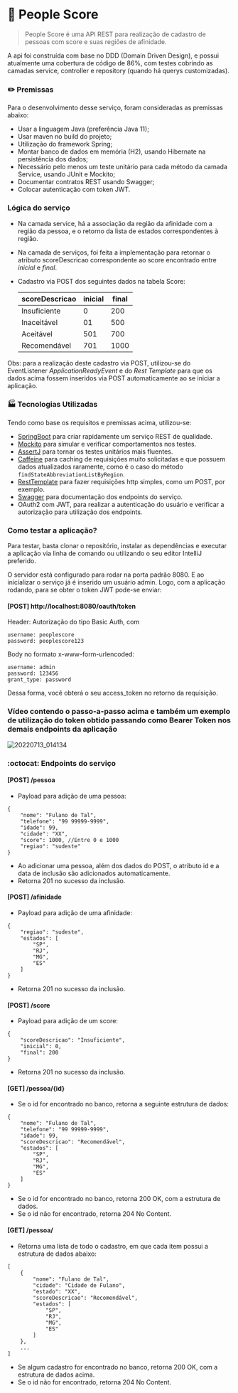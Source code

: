 # :100: People Score

>People Score é uma API REST para realização de cadastro de pessoas com score e suas regiões de afinidade.

A api foi construída com base no DDD (Domain Driven Design), e possui atualmente uma cobertura de código de 86%, com testes
cobrindo as camadas service, controller e repository (quando há querys customizadas).

### :pencil2: Premissas

Para o desenvolvimento desse serviço, foram consideradas as premissas abaixo:

* Usar a linguagem Java (preferência Java 11);
* Usar maven no build do projeto;
* Utilização do framework Spring;
* Montar banco de dados em memória (H2), usando Hibernate na persistência dos dados;
* Necessário pelo menos um teste unitário para cada método da camada Service, usando JUnit e Mockito;
* Documentar contratos REST usando Swagger;
* Colocar autenticação com token JWT.

### Lógica do serviço

* Na camada service, há a associação da região da afinidade com a região da pessoa, e o retorno da lista de estados correspondentes à região.
* Na camada de serviços, foi feita a implementação para retornar o atributo scoreDescricao correspondente ao score encontrado entre <em>inicial</em> e <em>final</em>.
* Cadastro via POST dos seguintes dados na tabela Score:

  |scoreDescricao | inicial | final |
  |---------------|---------|-------|
  |Insuficiente   |0        |200    |
  |Inaceitável    |01       |500    |
  |Aceitável      |501      |700    |
  |Recomendável   |701      |1000   |

Obs: para a realização deste cadastro via POST, utilizou-se do EventListener <em>ApplicationReadyEvent</em> e do <em>Rest Template</em> para
que os dados acima fossem inseridos via POST automaticamente ao se iniciar a aplicação.


### :factory: Tecnologias Utilizadas

Tendo como base os requisitos e premissas acima, utilizou-se:

* [SpringBoot](https://spring.io/projects/spring-boot) para criar rapidamente um serviço REST de qualidade.
* [Mockito](https://site.mockito.org/) para simular e verificar comportamentos nos testes.
* [AssertJ](https://assertj.github.io/doc/) para tornar os testes unitários mais fluentes.
* [Caffeine](https://github.com/ben-manes/caffeine) para caching de requisições muito solicitadas e que possuem dados atualizados raramente,
como é o caso do método `findStateAbbreviationListByRegion`.
* [RestTemplate](https://docs.spring.io/spring-framework/docs/current/javadoc-api/org/springframework/web/client/RestTemplate.html) para fazer requisições http simples, como um POST, por exemplo.
* [Swagger](https://swagger.io/) para documentação dos endpoints do serviço.
* OAuth2 com JWT, para realizar a autenticação do usuário e verificar a autorização para utilização dos endpoints.


### Como testar a aplicação?

Para testar, basta clonar o repositório, instalar as dependências e executar a aplicação via linha de comando ou utilizando o seu editor IntelliJ preferido.

O servidor está configurado para rodar na porta padrão 8080. E ao inicializar o serviço já é inserido um usuário admin. 
Logo, com a aplicação rodando, para se obter o token JWT pode-se enviar:

#### [POST] http://localhost:8080/oauth/token
Header: 
Autorização do tipo Basic Auth, com
```
username: peoplescore
password: peoplescore123

```
Body no formato x-www-form-urlencoded:
```
username: admin
password: 123456
grant_type: password
```
Dessa forma, você obterá o seu access_token no retorno da requisição.

### Vídeo contendo o passo-a-passo acima e também um exemplo de utilização do token obtido passando como Bearer Token nos demais endpoints da aplicação

![20220713_014134](https://user-images.githubusercontent.com/50798315/178652940-c599df1e-2bd0-4858-abbf-fd01f8d14f28.gif)


### :octocat: Endpoints do serviço

#### [POST] /pessoa
* Payload para adição de uma pessoa: 
```
{
    "nome": "Fulano de Tal",
    "telefone": "99 99999-9999",
    "idade": 99,
    "cidade": "XX",
    "score": 1000, //Entre 0 e 1000
    "regiao": "sudeste"
}
```
* Ao adicionar uma pessoa, além dos dados do POST, o atributo id e a data de inclusão são adicionados automaticamente.
* Retorna 201 no sucesso da inclusão.

#### [POST] /afinidade
* Payload para adição de uma afinidade:
```
{
    "regiao": "sudeste",
    "estados": [
        "SP",
        "RJ",
        "MG",
        "ES"
    ]
}
```
* Retorna 201 no sucesso da inclusão.

#### [POST] /score
* Payload para adição de um score:
```
{
    "scoreDescricao": "Insuficiente",
    "inicial": 0,
    "final": 200
}
```
* Retorna 201 no sucesso da inclusão.

#### [GET] /pessoa/{id}
* Se o id for encontrado no banco, retorna a seguinte estrutura de dados:
```
{
    "nome": "Fulano de Tal",
    "telefone": "99 99999-9999",
    "idade": 99,
    "scoreDescricao": "Recomendável",
    "estados": [
        "SP",
        "RJ",
        "MG",
        "ES"
    ]
}
```
* Se o id for encontrado no banco, retorna 200 OK, com a estrutura de dados.
* Se o id não for encontrado, retorna 204 No Content.

#### [GET] /pessoa/
* Retorna uma lista de todo o cadastro, em que cada item possui a estrutura de dados abaixo:
```
[
    {
        "nome": "Fulano de Tal",
        "cidade": "Cidade de Fulano",
        "estado": "XX",
        "scoreDescricao": "Recomendável",
        "estados": [
            "SP",
            "RJ",
            "MG",
            "ES"
        ]
    },
    ...
]
```
* Se algum cadastro for encontrado no banco, retorna 200 OK, com a estrutura de dados acima.
* Se o id não for encontrado, retorna 204 No Content.
